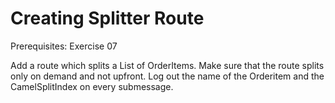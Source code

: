 Creating Splitter Route
================================

Prerequisites: Exercise 07

Add a route which splits a List of OrderItems.
Make sure that the route splits only on demand and not upfront.
Log out the name of the Orderitem and the CamelSplitIndex on every submessage. 